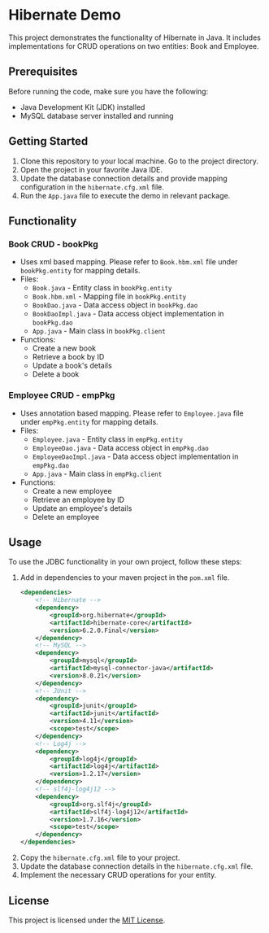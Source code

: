 # Hibernate Demo

This project demonstrates the functionality of Hibernate in Java. It includes implementations for CRUD operations on two entities: Book and Employee.

## Prerequisites

Before running the code, make sure you have the following:

- Java Development Kit (JDK) installed
- MySQL database server installed and running

## Getting Started

1. Clone this repository to your local machine. Go to the project directory.
2. Open the project in your favorite Java IDE.
3. Update the database connection details  and provide mapping configuration in the `hibernate.cfg.xml` file.
4. Run the `App.java` file to execute the demo in relevant package.

## Functionality

### Book CRUD - bookPkg

- Uses xml based mapping. Please refer to `Book.hbm.xml` file under `bookPkg.entity` for mapping details.
- Files:
  - `Book.java` - Entity class in `bookPkg.entity`
  - `Book.hbm.xml` - Mapping file in `bookPkg.entity`
  - `BookDao.java` - Data access object in `bookPkg.dao`
  - `BookDaoImpl.java` - Data access object implementation in `bookPkg.dao`
  - `App.java` - Main class in `bookPkg.client`
- Functions:
  - Create a new book
  - Retrieve a book by ID
  - Update a book's details
  - Delete a book

### Employee CRUD - empPkg

- Uses annotation based mapping. Please refer to `Employee.java` file under `empPkg.entity` for mapping details.
- Files:
  - `Employee.java` - Entity class in `empPkg.entity`
  - `EmployeeDao.java` - Data access object in `empPkg.dao`
  - `EmployeeDaoImpl.java` - Data access object implementation in `empPkg.dao`
  - `App.java` - Main class in `empPkg.client`
- Functions:
  - Create a new employee
  - Retrieve an employee by ID
  - Update an employee's details
  - Delete an employee

## Usage

To use the JDBC functionality in your own project, follow these steps:

1. Add in dependencies to your maven project in the `pom.xml` file.
    ```xml
    <dependencies>
        <!-- Hibernate -->
        <dependency>
            <groupId>org.hibernate</groupId>
            <artifactId>hibernate-core</artifactId>
            <version>6.2.0.Final</version>
        </dependency>
        <!-- MySQL -->
        <dependency>
            <groupId>mysql</groupId>
            <artifactId>mysql-connector-java</artifactId>
            <version>8.0.21</version>
        </dependency>
        <!-- JUnit -->
        <dependency>
            <groupId>junit</groupId>
            <artifactId>junit</artifactId>
            <version>4.11</version>
            <scope>test</scope>
        </dependency>
        <!-- Log4j -->
        <dependency>
            <groupId>log4j</groupId>
            <artifactId>log4j</artifactId>
            <version>1.2.17</version>
        </dependency>
        <!-- slf4j-log4j12 -->
        <dependency>
            <groupId>org.slf4j</groupId>
            <artifactId>slf4j-log4j12</artifactId>
            <version>1.7.16</version>
            <scope>test</scope>
        </dependency>
    </dependencies>
    ```
2. Copy the `hibernate.cfg.xml` file to your project.
3. Update the database connection details in the `hibernate.cfg.xml` file.
4. Implement the necessary CRUD operations for your entity.

## License

This project is licensed under the [MIT License](LICENSE).